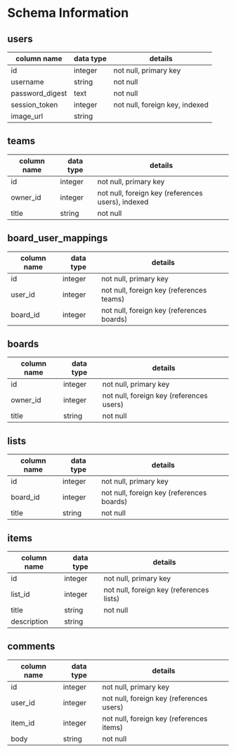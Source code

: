 # Schema Information

## users
column name    | data type | details
---------------|-----------|-----------------------
id             | integer   | not null, primary key
username       | string    | not null
password_digest| text      | not null
session_token  | integer   | not null, foreign key, indexed
image_url      | string    |


## teams
column name | data type | details
------------|-----------|-----------------------
id          | integer   | not null, primary key
owner_id    | integer   | not null, foreign key (references users), indexed
title       | string    | not null


## board_user_mappings
column name | data type | details
------------|-----------|-----------------------
id          | integer   | not null, primary key
user_id     | integer   | not null, foreign key (references teams)
board_id    | integer   | not null, foreign key (references boards)

## boards
column name | data type | details
------------|-----------|-----------------------
id          | integer   | not null, primary key
owner_id    | integer   | not null, foreign key (references users)
title       | string    | not null


## lists
column name | data type | details
------------|-----------|-----------------------
id          | integer   | not null, primary key
board_id    | integer   | not null, foreign key (references boards)
title       | string    | not null


## items
column name | data type | details
------------|-----------|-----------------------
id          | integer   | not null, primary key
list_id     | integer   | not null, foreign key (references lists)
title       | string    | not null
description | string    |


## comments
column name | data type | details
------------|-----------|-----------------------
id          | integer   | not null, primary key
user_id     | integer   | not null, foreign key (references users)
item_id     | integer   | not null, foreign key (references items)
body        | string    | not null
